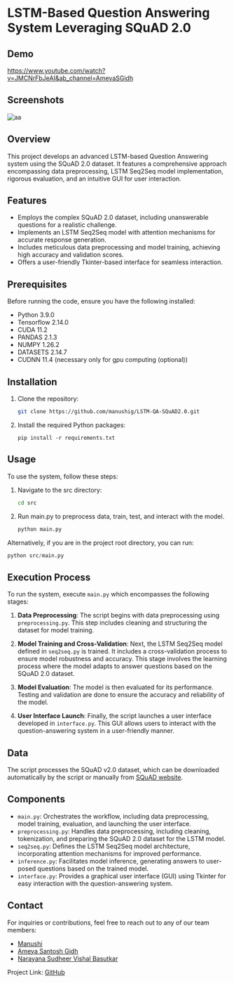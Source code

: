 # LSTM-Based Question Answering System Leveraging SQuAD 2.0

## Demo
https://www.youtube.com/watch?v=JMCNrFbJeAI&ab_channel=AmeyaSGidh

## Screenshots
![aa](https://github.com/ameyagidh/QuestionAnsweringBot/assets/65457905/53041f0c-1070-4f25-ab33-63c5f66b1c85)


## Overview
This project develops an advanced LSTM-based Question Answering system using the SQuAD 2.0 dataset. It features a comprehensive approach encompassing data preprocessing, LSTM Seq2Seq model implementation, rigorous evaluation, and an intuitive GUI for user interaction.

## Features
- Employs the complex SQuAD 2.0 dataset, including unanswerable questions for a realistic challenge.
- Implements an LSTM Seq2Seq model with attention mechanisms for accurate response generation.
- Includes meticulous data preprocessing and model training, achieving high accuracy and validation scores.
- Offers a user-friendly Tkinter-based interface for seamless interaction.

## Prerequisites
Before running the code, ensure you have the following installed:
- Python 3.9.0
- Tensorflow 2.14.0
- CUDA 11.2
- PANDAS 2.1.3
- NUMPY 1.26.2
- DATASETS 2.14.7
- CUDNN 11.4 (necessary only for gpu computing (optional))
  
## Installation
1. Clone the repository:
   ```bash
   git clone https://github.com/manushig/LSTM-QA-SQuAD2.0.git
   ```
2. Install the required Python packages:
   ```
   pip install -r requirements.txt
   ```

## Usage
To use the system, follow these steps:

1. Navigate to the src directory:
   ```bash
   cd src

2. Run main.py to preprocess data, train, test, and interact with the model.
   
   ```python
   python main.py
   ```

  Alternatively, if you are in the project root directory, you can run:
 
   ```python
   python src/main.py
   ```

## Execution Process
To run the system, execute `main.py` which encompasses the following stages:

1. **Data Preprocessing**: The script begins with data preprocessing using `preprocessing.py`. This step includes cleaning and structuring the dataset for model training.

2. **Model Training and Cross-Validation**: Next, the LSTM Seq2Seq model defined in `seq2seq.py` is trained. It includes a cross-validation process to ensure model robustness and accuracy. This stage involves the learning process where the model adapts to answer questions based on the SQuAD 2.0 dataset.

3. **Model Evaluation**: The model is then evaluated for its performance. Testing and validation are done to ensure the accuracy and reliability of the model.

4. **User Interface Launch**: Finally, the script launches a user interface developed in `interface.py`. This GUI allows users to interact with the question-answering system in a user-friendly manner.

## Data
The script processes the SQuAD v2.0 dataset, which can be downloaded automatically by the script or manually from [SQuAD website](https://rajpurkar.github.io/SQuAD-explorer/).

## Components
- `main.py`: Orchestrates the workflow, including data preprocessing, model training, evaluation, and launching the user interface.
- `preprocessing.py`: Handles data preprocessing, including cleaning, tokenization, and preparing the SQuAD 2.0 dataset for the LSTM model.
- `seq2seq.py`: Defines the LSTM Seq2Seq model architecture, incorporating attention mechanisms for improved performance.
- `inference.py`: Facilitates model inference, generating answers to user-posed questions based on the trained model.
- `interface.py`: Provides a graphical user interface (GUI) using Tkinter for easy interaction with the question-answering system.

## Contact
For inquiries or contributions, feel free to reach out to any of our team members:

- [Manushi](manushi.f@northeastern.edu)
- [Ameya Santosh Gidh](gidh.am@northeastern.edu)
- [Narayana Sudheer Vishal Basutkar](basutkar.n@northeastern.edu)

Project Link: [GitHub](https://github.com/ameyagidh/QuestionAnsweringBot)
